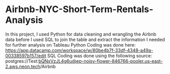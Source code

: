 # Airbnb-NYC-Short-Term-Rentals-Analysis
In this project, I used Python for data cleaning and wrangling the Airbnb data before I used SQL to join the table and extract the information I needed for further analysis on Tableau
Python Coding was done here:
https://app.datacamp.com/workspace/w/80be4b7f-33df-4348-a49a-00338597b157/edit
SQL Coding was done using the following source:
postgres://Test:bQNxVzJL4g6u@ep-noisy-flower-846766-pooler.us-east-2.aws.neon.tech/Airbnb
